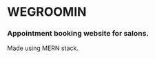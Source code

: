 <h1> WEGROOMIN</h1>
<h3> Appointment booking website for salons.</h3>
<p> Made using MERN stack.</p>
